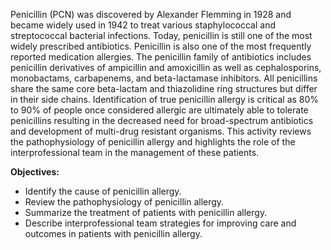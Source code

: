 Penicillin (PCN) was discovered by Alexander Flemming in 1928 and became widely used in 1942 to treat various staphylococcal and streptococcal bacterial infections. Today, penicillin is still one of the most widely prescribed antibiotics. Penicillin is also one of the most frequently reported medication allergies. The penicillin family of antibiotics includes penicillin derivatives of ampicillin and amoxicillin as well as cephalosporins, monobactams, carbapenems, and beta-lactamase inhibitors. All penicillins share the same core beta-lactam and thiazolidine ring structures but differ in their side chains. Identification of true penicillin allergy is critical as 80% to 90% of people once considered allergic are ultimately able to tolerate penicillins resulting in the decreased need for broad-spectrum antibiotics and development of multi-drug resistant organisms. This activity reviews the pathophysiology of penicillin allergy and highlights the role of the interprofessional team in the management of these patients.

**Objectives:**
- Identify the cause of penicillin allergy.
- Review the pathophysiology of penicillin allergy.
- Summarize the treatment of patients with penicillin allergy.
- Describe interprofessional team strategies for improving care and outcomes in patients with penicillin allergy.